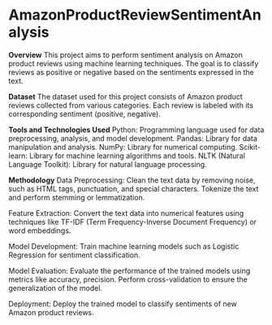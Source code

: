 # AmazonProductReviewSentimentAnalysis
**Overview**
This project aims to perform sentiment analysis on Amazon product reviews using machine learning techniques. The goal is to classify reviews as positive or negative based on the sentiments expressed in the text.

**Dataset**
The dataset used for this project consists of Amazon product reviews collected from various categories. Each review is labeled with its corresponding sentiment (positive, negative).

**Tools and Technologies Used**
Python: Programming language used for data preprocessing, analysis, and model development.
Pandas: Library for data manipulation and analysis.
NumPy: Library for numerical computing.
Scikit-learn: Library for machine learning algorithms and tools.
NLTK (Natural Language Toolkit): Library for natural language processing.

**Methodology**
Data Preprocessing: Clean the text data by removing noise, such as HTML tags, punctuation, and special characters. Tokenize the text and perform stemming or lemmatization.

Feature Extraction: Convert the text data into numerical features using techniques like TF-IDF (Term Frequency-Inverse Document Frequency) or word embeddings.

Model Development: Train machine learning models such as Logistic Regression for sentiment classification.

Model Evaluation: Evaluate the performance of the trained models using metrics like accuracy, precision. Perform cross-validation to ensure the generalization of the model.

Deployment: Deploy the trained model to classify sentiments of new Amazon product reviews.

